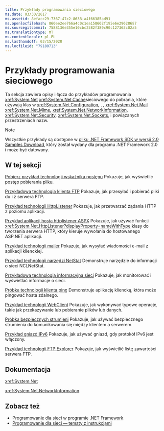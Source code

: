 ```yaml
---
title: Przykłady programowania sieciowego
ms.date: 03/30/2017
ms.assetid: 8efacc29-7367-47c2-8638-a4f66385ad91
ms.openlocfilehash: 860ee2ee766a4c0c1ea158662f195e6e29628687
ms.sourcegitcommit: 7588136e355e10cbc2582f389c90c127363c02a5
ms.translationtype: MT
ms.contentlocale: pl-PL
ms.lasthandoff: 03/15/2020
ms.locfileid: "79180713"
---
```

# <a name="network-programming-samples"></a>Przykłady programowania sieciowego
Ta sekcja zawiera opisy i łącza do przykładów programowania <xref:System.Net> <xref:System.Net.Cache>sieciowego do pobrania, które używają klas w <xref:System.Net.Configuration>, , , <xref:System.Net.Mail> <xref:System.Net.Mime>, <xref:System.Net.NetworkInformation>, <xref:System.Net.Security>, <xref:System.Net.Sockets>, i powiązanych przestrzeniach nazw.
  
> [!NOTE]
> Wszystkie przykłady są dostępne w [pliku .NET Framework SDK w wersji 2.0 Samples Download](https://www.microsoft.com/download/confirmation.aspx?id=22181), który został wydany dla programu .NET Framework 2.0 i może być datowany.

## <a name="in-this-section"></a>W tej sekcji  
 [Pobierz przykład technologii wskaźnika postępu](https://docs.microsoft.com/previous-versions/dotnet/netframework-3.0/t8w6294a(v=vs.85))  
 Pokazuje, jak wyświetlić postęp pobierania pliku.  
  
 [Przykładowa technologia klienta FTP](https://docs.microsoft.com/previous-versions/dotnet/netframework-3.0/b7810t5c(v=vs.85))  
 Pokazuje, jak przesyłać i pobierać pliki do i z serwera FTP.  
  
 [Przykład technologii HttpListener](https://docs.microsoft.com/previous-versions/dotnet/netframework-3.0/y7cbb2y2(v=vs.85))  
 Pokazuje, jak przetwarzać żądania HTTP z poziomu aplikacji.  

 [Przykład aplikacji hosta httplistener ASPX](https://docs.microsoft.com/previous-versions/visualstudio/visual-studio-2008/dd767375(v%3dvs.90)) Pokazuje, jak używać funkcji <xref:System.Net.HttpListener?displayProperty=nameWithType> klasy do tworzenia serwera HTTP, który kieruje wywołania do hostowanego ASP.NET aplikacji.
  
 [Przykład technologii mailer](https://docs.microsoft.com/previous-versions/dotnet/netframework-3.0/whw7xbk2(v=vs.85))  
 Pokazuje, jak wysyłać wiadomości e-mail z aplikacji klienckiej.  
  
 [Przykład technologii narzędzi NetStat](https://docs.microsoft.com/previous-versions/dotnet/netframework-3.0/ks32hs88(v=vs.85))  
 Demonstruje narzędzie do informacji o sieci NCLNetStat.  
  
 [Przykładowa technologia informacyjna sieci](https://docs.microsoft.com/previous-versions/dotnet/netframework-3.0/2xatedhd(v=vs.85))  
 Pokazuje, jak monitorować i wyświetlać informacje o sieci.  
  
 [Próbka technologii klienta ping](https://docs.microsoft.com/previous-versions/dotnet/netframework-3.0/5253acs7(v=vs.85))  
 Demonstruje aplikację kliencką, która może pingować hosta zdalnego.  
  
 [Przykład technologii WebClient](https://docs.microsoft.com/previous-versions/dotnet/netframework-3.0/fxk992zc(v=vs.85))  
 Pokazuje, jak wykonywać typowe operacje, takie jak przekazywanie lub pobieranie plików lub danych.  
  
 [Próbka bezpiecznych strumieni](https://docs.microsoft.com/previous-versions/dotnet/netframework-3.0/ms180980(v=vs.85))  
 Pokazuje, jak używać bezpiecznego strumienia do komunikowania się między klientem a serwerem.  
  
 [Przykład gniazd IPv6](https://docs.microsoft.com/previous-versions/dotnet/netframework-3.0/ms180981(v=vs.85))  
 Pokazuje, jak używać gniazd, gdy protokół IPv6 jest włączony.  
  
 [Przykład technologii FTP Explorer](https://docs.microsoft.com/previous-versions/dotnet/netframework-3.0/ms233623(v=vs.85))  
 Pokazuje, jak wyświetlić listę zawartości serwera FTP.  

## <a name="reference"></a>Dokumentacja  
 <xref:System.Net>  
  
 <xref:System.Net.NetworkInformation>  
  
## <a name="see-also"></a>Zobacz też

- [Programowanie dla sieci w programie .NET Framework](index.md)
- [Programowanie dla sieci — tematy z instrukcjami](network-programming-how-to-topics.md)
